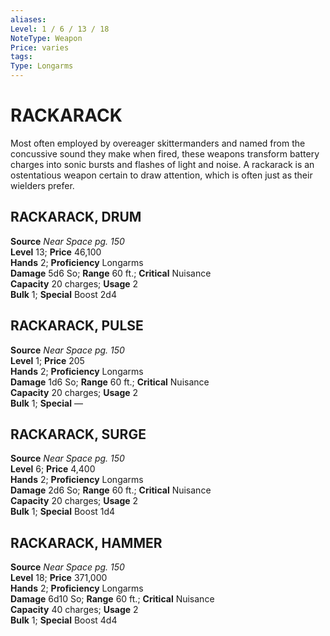 ```yaml
---
aliases: 
Level: 1 / 6 / 13 / 18
NoteType: Weapon
Price: varies
tags: 
Type: Longarms
---
```

# RACKARACK

Most often employed by overeager skittermanders and named from the concussive sound they make when fired, these weapons transform battery charges into sonic bursts and flashes of light and noise. A rackarack is an ostentatious weapon certain to draw attention, which is often just as their wielders prefer.  

##  RACKARACK, DRUM

**Source** _Near Space pg. 150_  
**Level** 13; **Price** 46,100  
**Hands** 2; **Proficiency** Longarms  
**Damage** 5d6 So; **Range** 60 ft.; **Critical** Nuisance  
**Capacity** 20 charges; **Usage** 2  
**Bulk** 1; **Special** Boost 2d4

##  RACKARACK, PULSE

**Source** _Near Space pg. 150_  
**Level** 1; **Price** 205  
**Hands** 2; **Proficiency** Longarms  
**Damage** 1d6 So; **Range** 60 ft.; **Critical** Nuisance  
**Capacity** 20 charges; **Usage** 2  
**Bulk** 1; **Special** —

##  RACKARACK, SURGE

**Source** _Near Space pg. 150_  
**Level** 6; **Price** 4,400  
**Hands** 2; **Proficiency** Longarms  
**Damage** 2d6 So; **Range** 60 ft.; **Critical** Nuisance  
**Capacity** 20 charges; **Usage** 2  
**Bulk** 1; **Special** Boost 1d4

##  RACKARACK, HAMMER

**Source** _Near Space pg. 150_  
**Level** 18; **Price** 371,000  
**Hands** 2; **Proficiency** Longarms  
**Damage** 6d10 So; **Range** 60 ft.; **Critical** Nuisance  
**Capacity** 40 charges; **Usage** 2  
**Bulk** 1; **Special** Boost 4d4
